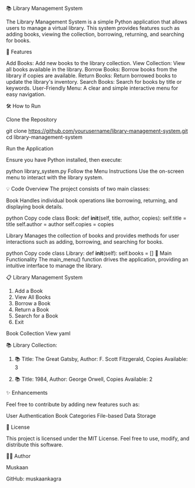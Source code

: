 📚 Library Management System



The Library Management System is a simple Python application that allows users to manage a virtual library. This system provides features such as adding books, viewing the collection, borrowing, returning, and searching for books.


🚀 Features

Add Books: Add new books to the library collection.
View Collection: View all books available in the library.
Borrow Books: Borrow books from the library if copies are available.
Return Books: Return borrowed books to update the library's inventory.
Search Books: Search for books by title or keywords.
User-Friendly Menu: A clear and simple interactive menu for easy navigation.



🛠️ How to Run

Clone the Repository

git clone https://github.com/yourusername/library-management-system.git
cd library-management-system



Run the Application

Ensure you have Python installed, then execute:

python library_system.py
Follow the Menu Instructions
Use the on-screen menu to interact with the library system.



💡 Code Overview
The project consists of two main classes:

Book
Handles individual book operations like borrowing, returning, and displaying book details.


python
Copy code
class Book:
    def __init__(self, title, author, copies):
        self.title = title
        self.author = author
        self.copies = copies

        
Library
Manages the collection of books and provides methods for user interactions such as adding, borrowing, and searching for books.


python
Copy code
class Library:
    def __init__(self):
        self.books = []
🔑 Main Functionality
The main_menu() function drives the application, providing an intuitive interface to manage the library.



📋 Library Management System

1. Add a Book
2. View All Books
3. Borrow a Book
4. Return a Book
5. Search for a Book
6. Exit

   
Book Collection View
yaml

📚 Library Collection:

1. 📚 Title: The Great Gatsby, Author: F. Scott Fitzgerald, Copies Available: 3
   
2. 📚 Title: 1984, Author: George Orwell, Copies Available: 2



✨ Enhancements

Feel free to contribute by adding new features such as:

User Authentication
Book Categories
File-based Data Storage



📃 License

This project is licensed under the MIT License.
Feel free to use, modify, and distribute this software.



👩‍💻 Author

Muskaan

GitHub: muskaankagra

